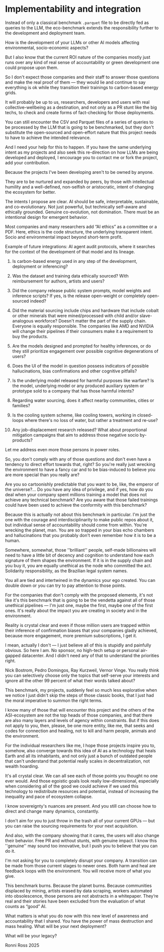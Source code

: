 # Implementability and integration

Instead of only a classical benchmark ``.parquet`` file to be directly fed as queries to the LLM, the eco-benchmark extends the responsibility further to the development and deployment team. 

How is the development of your LLMs or other AI models affecting environmental, socio-economic aspects?

But I also know that the current ROI nature of the companies mostly just runs over any kind of real sense of accountability or green development one could propose upon them.

So I don't expect those companies and their staff to answer those questions and make the real proof of them — they would lie and continue to say everything is ok while they transition their trainings to carbon-based energy grids.

It will probably be up to us, researchers, developers and users with real collective-wellbeing as a destination, and not only as a PR stunt like the big techs, to check and create forms of fact-checking for those deployments.

You can still encounter the CSV and Parquet files of a series of queries to be processed by the LLM that is going to be benchmarked, but they don't substitute the open-sourced and open-effort nature that this project needs to have to achieve the intended relevance.

And I need your help for this to happen.
If you have the same underlying intent as my projects and also seek this re-direction on how LLMs are being developed and deployed, I encourage you to contact me or fork the project, add your contribution.

Because the projects I've been developing aren't to be owned by anyone.

They are to be nurtured and expanded by peers, by those with intellectual humility and a well-defined, non-selfish or aristocratic, intent of changing the ecosystem for better.

The intents I propose are clear. AI should be safe, interpretable, sustainable, and co-evolutionary.
Not just powerful, but technically self-aware and ethically grounded. Genuine co-evolution, not domination.
There must be an intentional design for emergent behavior.

Most companies and many researchers add “AI ethics” as a committee or a PDF.
Here, ethics is the code structure, the underlying transparent intent. Socio and environmental impact beyond short-term profit.

Example of future integrations: AI agent audit protocols, where it searches for the context of the development of that model and its lineage.

1. Is carbon-based energy used in any step of the development, deployment or inferencing?

2. Was the dataset and training data ethically sourced? With reimbursement for authors, artists and users?

3. Did the company release public system prompts, model weights and inference scripts? If yes, is the release open-weight or completely open-sourced indeed?

4. Did the material sourcing include chips and hardware that include cobalt or other minerals that were mined/processed with child and/or slave-analogous workforce? Doesn't matter the part of the supply chain. Everyone is equally responsible. The companies like AMD and NVIDIA will change their pipelines if their consumers make it a requirement to buy the products.

5. Are the models designed and prompted for healthy inferences, or do they still prioritize engagement over possible cognitive degenerations of users?

6. Does the UI of the model in question possess indicators of possible hallucinations, bias confirmations and other cognitive pitfalls?

7. Is the underlying model released for harmful purposes like warfare? Is the model, underlying model or any produced auxiliary system or prototype sold to a company that has those harmful intents?

8. Regarding water sourcing, does it affect nearby communities, cities or families?

9. Is the cooling system scheme, like cooling towers, working in closed-loops where there's no loss of water, but rather a treatment and re-use?

10. Any job-displacement research released? What about proportional mitigation campaigns that aim to address those negative socio by-products?

Let me address even more those persons in power roles.

So, you don't comply with any of those questions and don't even have a tendency to direct effort towards that, right?
So you're really just wrecking the environment to have a fancy car and to be bias-induced to believe you are more special than you really are? 

Are you so cartoonishly predictable that you want to be, like, the emperor of the universe?... Do you have any idea of privilege, and if yes, how do you deal when your company spent millions training a model that does not achieve any technical benchmark? Are you aware that those failed trainings could have been used to achieve the conformity with this benchmark?

Because this is actually not about this benchmark in particular. I'm just the one with the courage and interdisciplinarity to make public repos about it, but individual sense of accountability should come from within. You're wrecking the planet, man. You are so trapped in your bias echo chambers and hallucinations that you probably don't even remember how it is to be a human.

Somewhere, somewhat, those ''brilliant'' people, self-made billionaires will need to have a little bit of decency and cognition to understand how each signature of them shapes the environment. If it is in the supply chain and you buy it, you are equally unethical as the node who committed the act. Solidarity responsibility, as the Brazilian legal system names.

You all are tied and intertwined in the dynamics your ego created. You can double down or you can try to pay attention to those points. 

For the companies that don't comply with the proposed elements, it's not like it's this benchmark that is going to be the vendetta against all of those unethical pipelines — I'm just one, maybe the first, maybe one of the first ones. It's really about the impact you are creating in society and in the environment.

Reality is crystal clear and even if those million users are trapped within their inference of confirmation biases that your companies gladly achieved, because more engagement, more premium subscriptions, I get it. 

I mean, actually I don't — I just believe all of this is stupidly and painfully obvious. So here I am. No sponsor, no high-tech setup or personal air-gapped datacenter. And I didn't need any of that to understand the priorities right.

Nick Bostrom, Pedro Domingos, Ray Kurzweil, Vernor Vinge. You really think you can selectively choose only the topics that self-serve your interests and ignore all the other 99 percent of what their words talked about?

This benchmark, my projects, suddenly feel so much less explorative when we notice I just didn't skip the steps of those classic books, that I just had the moral imperative to summon the right terms.

I know many of those that will encounter this project and the others of the ASI-ecosystem are not the top heads of those companies, and that there are also many layers and levels of agency within constraints. But if this does not apply to you, then, please, be one more entity, like me, that seeks and codes for connection and healing, not to kill and harm people, animals and the environment.

For the individual researchers like me, I hope those projects inspire you to, somehow, also converge towards this idea of AI as a technology that heals Earth and all its inhabitants, and not only just a bunch of outdated people that can't understand that potential really scales in decentralization, not wealth hoarding.

It's all crystal clear. We can all see each of those points you thought no one ever would. And those egoistic goals look really low-dimensional, especially when considering all of the good we could achieve if we used this technology to redistribute resources and potential, instead of increasing the inequality and pace of ecosystem collapse.

I know sovereignty's nuances are present. And you still can choose how to direct and change many dynamics, constantly. 

I don't aim for you to just throw in the trash all of your current GPUs — but you can raise the sourcing requirements for your next acquisition.

And also, with the company showing that it cares, the users will also change their behavior. Free PR and without stunts, with genuine impact. I know this ''genuine'' may sound too innovative, but I push you to believe that you can do it.

I'm not asking for you to completely disrupt your company. A transition can be made from those current stages to newer ones. Both harm and heal are feedback loops with the environment. You will receive more of what you give.

This benchmark burns. Because the planet burns. Because communities displaced by mining, artists erased by data scraping, workers automated into obsolescence, those persons are not abstracts in a whitepaper. They’re real and their stories have been excluded from the evaluation of what counts as “good” AI.

What matters is what you do now with this new level of awareness and accountability that I shared.
You have the power of mass destruction and mass healing. What will be your next deployment?

What will be your legacy?

Ronni Ross
2025
